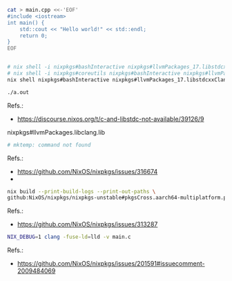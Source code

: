
```bash
cat > main.cpp <<-'EOF'
#include <iostream>
int main() {
    std::cout << "Hello world!" << std::endl;
    return 0;
}
EOF


# nix shell -i nixpkgs#bashInteractive nixpkgs#llvmPackages_17.libstdcxxClang -c clang++ main.cpp
# nix shell -i nixpkgs#coreutils nixpkgs#bashInteractive nixpkgs#llvmPackages_17.libstdcxxClang -c clang++ main.cpp
nix shell nixpkgs#bashInteractive nixpkgs#llvmPackages_17.libstdcxxClang -c clang++ main.cpp

./a.out
```
Refs.:
- https://discourse.nixos.org/t/c-and-libstdc-not-available/39126/9

nixpkgs#llvmPackages.libclang.lib

```bash
# mktemp: command not found
```
Refs.:
- https://github.com/NixOS/nixpkgs/issues/316674
- 


```bash
nix build --print-build-logs --print-out-paths \
github:NixOS/nixpkgs/nixpkgs-unstable#pkgsCross.aarch64-multiplatform.pkgsLLVM.libunwind
```
Refs.:
- https://github.com/NixOS/nixpkgs/issues/313287

```bash
NIX_DEBUG=1 clang -fuse-ld=lld -v main.c
```
Refs.:
- https://github.com/NixOS/nixpkgs/issues/201591#issuecomment-2009484069
